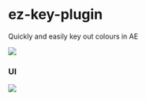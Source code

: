 # ez-key-plugin
Quickly and easily key out colours in AE

<img src="https://i.imgur.com/mcDfQmC.png" />

### UI
<img src="https://i.imgur.com/2TJ5FNG.png" />
